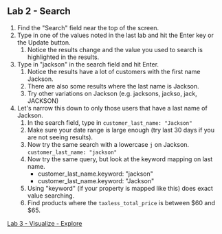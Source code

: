 ## Lab 2 - Search

1. Find the "Search" field near the top of the screen.
1. Type in one of the values noted in the last lab and hit the Enter key or the Update button.
    1. Notice the results change and the value you used to search is highlighted in the results.
1. Type in "jackson" in the search field and hit Enter.
    1. Notice the results have a lot of customers with the first name Jackson. 
    1. There are also some results where the last name is Jackson.
    1. Try other variations on Jackson (e.g. jacksons, jackso, jack, JACKSON)
1. Let's narrow this down to only those users that have a last name of Jackson.
    1. In the search field, type in `customer_last_name: "Jackson"`
    1. Make sure your date range is large enough (try last 30 days if you are not seeing results).
    1. Now try the same search with a lowercase `j` on Jackson.  `customer_last_name: "jackson"`
    1. Now try the same query, but look at the keyword mapping on last name.
        * customer_last_name.keyword: "jackson"
        * customer_last_name.keyword: "Jackson"
    1. Using "keyword" (if your property is mapped like this) does exact value searching.
    1. Find products where the `taxless_total_price` is between $60 and $65.
    

[Lab 3 - Visualize - Explore](https://github.com/p360-workshop/DevDays-2020/blob/master/Elasticsearch/labs/03-lab.md)